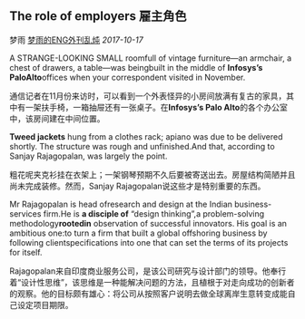 ## The role of employers 雇主角色

梦雨 [梦雨的ENG外刊乱炖](javascript:void(0);) *2017-10-17*

A STRANGE-LOOKING SMALL roomfull of vintage furniture—an armchair, a chest of drawers, a table—was beingbuilt in the middle of **Infosys’s PaloAlto**offices when your correspondent visited in November.

通信记者在11月份来访时，可以看到一个外表怪异的小房间放满有复古的家具，其中有一架扶手椅，一箱抽屉还有一张桌子。在**Infosys’s Palo Alto**的各个办公室中，该房间建在中间位置。

**Tweed jackets** hung from a clothes rack; apiano was due to be delivered shortly. The structure was rough and unfinished.And that, according to Sanjay Rajagopalan, was largely the point.

粗花呢夹克衫挂在衣架上；一架钢琴预期不久后要被寄送出去。房屋结构简陋并且尚未完成装修。然而，Sanjay Rajagopalan说这些才是特别重要的东西。

Mr Rajagopalan is head ofresearch and design at the Indian business-services firm.He is **a disciple of** “design thinking”,a problem-solving methodology**rootedin** observation of successful innovators. His goal is an ambitious one:to turn a firm that built a global offshoring business by following clientspecifications into one that can set the terms of its projects for itself.

Rajagopalan来自印度商业服务公司，是该公司研究与设计部门的领导。他奉行着“设计性思维”，该思维是一种能解决问题的方法，且植根于对走向成功的创新者的观察。他的目标颇有雄心：将公司从按照客户说明去做全球离岸生意转变成能自己设定项目期限。









